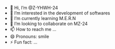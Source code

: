 - 👋 Hi, I’m @Z-YHWH-24
- 👀 I’m interested in the development of softwares
- 🌱 I’m currently learning M.E.R.N
- 💞️ I’m looking to collaborate on MZ-24
- 📫 How to reach me ...
- 😄 Pronouns: smile
- ⚡ Fun fact: ...

<!---
Z-YHWH-24/Z-YHWH-24 is a ✨ special ✨ repository because its `README.md` (this file) appears on your GitHub profile.
You can click the Preview link to take a look at your changes.
--->
